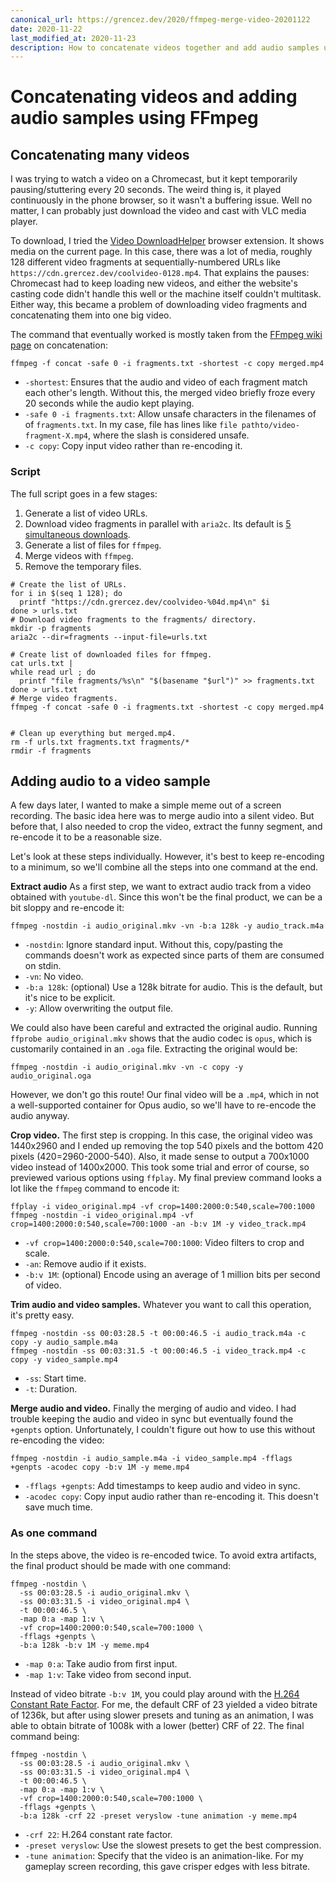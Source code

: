 ```yaml
---
canonical_url: https://grencez.dev/2020/ffmpeg-merge-video-20201122
date: 2020-11-22
last_modified_at: 2020-11-23
description: How to concatenate videos together and add audio samples using FFmpeg.
---
```


# Concatenating videos and adding audio samples using FFmpeg

## Concatenating many videos

I was trying to watch a video on a Chromecast, but it kept temporarily pausing/stuttering every 20 seconds.
The weird thing is, it played continuously in the phone browser, so it wasn't a buffering issue.
Well no matter, I can probably just download the video and cast with VLC media player.

To download, I tried the [Video DownloadHelper](https://www.downloadhelper.net/) browser extension.
It shows media on the current page.
In this case, there was a lot of media, roughly 128 different video fragments at sequentially-numbered URLs like `https://cdn.grercez.dev/coolvideo-0128.mp4`.
That explains the pauses: Chromecast had to keep loading new videos, and either the website's casting code didn't handle this well or the machine itself couldn't multitask.
Either way, this became a problem of downloading video fragments and concatenating them into one big video.

The command that eventually worked is mostly taken from the [FFmpeg wiki page](https://trac.ffmpeg.org/wiki/Concatenate) on concatenation:

```shell
ffmpeg -f concat -safe 0 -i fragments.txt -shortest -c copy merged.mp4
```

* `-shortest`: Ensures that the audio and video of each fragment match each other's length.  Without this, the merged video briefly froze every 20 seconds while the audio kept playing.
* `-safe 0 -i fragments.txt`: Allow unsafe characters in the filenames of of `fragments.txt`. In my case, file has lines like `file pathto/video-fragment-X.mp4`, where the slash is considered unsafe.
* `-c copy`: Copy input video rather than re-encoding it.

### Script

The full script goes in a few stages:
1. Generate a list of video URLs.
2. Download video fragments in parallel with `aria2c`. Its default is [5 simultaneous downloads](https://aria2.github.io/manual/en/html/aria2c.html#cmdoption-j).
3. Generate a list of files for `ffmpeg`.
4. Merge videos with `ffmpeg`.
5. Remove the temporary files.

```shell
# Create the list of URLs.
for i in $(seq 1 128); do
  printf "https://cdn.grercez.dev/coolvideo-%04d.mp4\n" $i
done > urls.txt
# Download video fragments to the fragments/ directory.
mkdir -p fragments
aria2c --dir=fragments --input-file=urls.txt

# Create list of downloaded files for ffmpeg.
cat urls.txt |
while read url ; do
  printf "file fragments/%s\n" "$(basename "$url")" >> fragments.txt
done > urls.txt
# Merge video fragments.
ffmpeg -f concat -safe 0 -i fragments.txt -shortest -c copy merged.mp4


# Clean up everything but merged.mp4.
rm -f urls.txt fragments.txt fragments/*
rmdir -f fragments
```

## Adding audio to a video sample

A few days later, I wanted to make a simple meme out of a screen recording.
The basic idea here was to merge audio into a silent video.
But before that, I also needed to crop the video, extract the funny segment, and re-encode it to be a reasonable size.

Let's look at these steps individually.
However, it's best to keep re-encoding to a minimum, so we'll combine all the steps into one command at the end.

**Extract audio**
As a first step, we want to extract audio track from a video obtained with `youtube-dl`.
Since this won't be the final product, we can be a bit sloppy and re-encode it:

```shell
ffmpeg -nostdin -i audio_original.mkv -vn -b:a 128k -y audio_track.m4a
```

* `-nostdin`: Ignore standard input. Without this, copy/pasting the commands doesn't work as expected since parts of them are consumed on stdin.
* `-vn`: No video.
* `-b:a 128k`: (optional) Use a 128k bitrate for audio. This is the default, but it's nice to be explicit.
* `-y`: Allow overwriting the output file.

We could also have been careful and extracted the original audio.
Running `ffprobe audio_original.mkv` shows that the audio codec is `opus`, which is customarily contained in an `.oga` file.
Extracting the original would be:

```shell
ffmpeg -nostdin -i audio_original.mkv -vn -c copy -y audio_original.oga
```

However, we don't go this route!
Our final video will be a `.mp4`, which in not a well-supported container for Opus audio, so we'll have to re-encode the audio anyway.

**Crop video.**
The first step is cropping.
In this case, the original video was 1440x2960 and I ended up removing the top 540 pixels and the bottom 420 pixels (420=2960-2000-540).
Also, it made sense to output a 700x1000 video instead of 1400x2000.
This took some trial and error of course, so previewed various options using `ffplay`.
My final preview command looks a lot like the `ffmpeg` command to encode it:

```shell
ffplay -i video_original.mp4 -vf crop=1400:2000:0:540,scale=700:1000
ffmpeg -nostdin -i video_original.mp4 -vf crop=1400:2000:0:540,scale=700:1000 -an -b:v 1M -y video_track.mp4
```

* `-vf crop=1400:2000:0:540,scale=700:1000`: Video filters to crop and scale.
* `-an`: Remove audio if it exists.
* `-b:v 1M`: (optional) Encode using an average of 1 million bits per second of video.

**Trim audio and video samples.**
Whatever you want to call this operation, it's pretty easy.

```shell
ffmpeg -nostdin -ss 00:03:28.5 -t 00:00:46.5 -i audio_track.m4a -c copy -y audio_sample.m4a
ffmpeg -nostdin -ss 00:03:31.5 -t 00:00:46.5 -i video_track.mp4 -c copy -y video_sample.mp4
```

* `-ss`: Start time.
* `-t`: Duration.

**Merge audio and video.**
Finally the merging of audio and video.
I had trouble keeping the audio and video in sync but eventually found the `+genpts` option.
Unfortunately, I couldn't figure out how to use this without re-encoding the video:

```shell
ffmpeg -nostdin -i audio_sample.m4a -i video_sample.mp4 -fflags +genpts -acodec copy -b:v 1M -y meme.mp4
```

* `-fflags +genpts`: Add timestamps to keep audio and video in sync.
* `-acodec copy`: Copy input audio rather than re-encoding it. This doesn't save much time.

### As one command

In the steps above, the video is re-encoded twice.
To avoid extra artifacts, the final product should be made with one command:

```shell
ffmpeg -nostdin \
  -ss 00:03:28.5 -i audio_original.mkv \
  -ss 00:03:31.5 -i video_original.mp4 \
  -t 00:00:46.5 \
  -map 0:a -map 1:v \
  -vf crop=1400:2000:0:540,scale=700:1000 \
  -fflags +genpts \
  -b:a 128k -b:v 1M -y meme.mp4
```

* `-map 0:a`: Take audio from first input.
* `-map 1:v`: Take video from second input.

Instead of video bitrate `-b:v 1M`, you could play around with the [H.264 Constant Rate Factor](https://trac.ffmpeg.org/wiki/Encode/H.264#crf).
For me, the default CRF of 23 yielded a video bitrate of 1236k, but after using slower presets and tuning as an animation, I was able to obtain bitrate of 1008k with a lower (better) CRF of 22.
The final command being:

```shell
ffmpeg -nostdin \
  -ss 00:03:28.5 -i audio_original.mkv \
  -ss 00:03:31.5 -i video_original.mp4 \
  -t 00:00:46.5 \
  -map 0:a -map 1:v \
  -vf crop=1400:2000:0:540,scale=700:1000 \
  -fflags +genpts \
  -b:a 128k -crf 22 -preset veryslow -tune animation -y meme.mp4
```

* `-crf 22`: H.264 constant rate factor.
* `-preset veryslow`: Use the slowest presets to get the best compression.
* `-tune animation`: Specify that the video is an animation-like. For my gameplay screen recording, this gave crisper edges with less bitrate.

